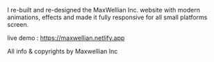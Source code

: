 I re-built and re-designed the MaxWellian Inc. website with modern animations, effects and made it fully responsive for all small platforms screen.

live demo : https://maxwellian.netlify.app

All info & copyrights by Maxwellian Inc
